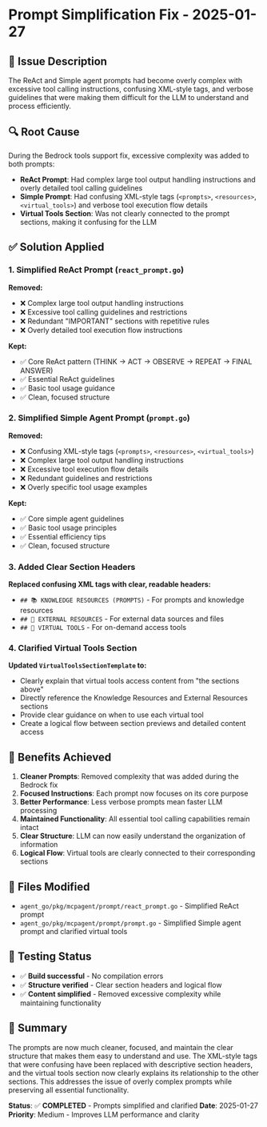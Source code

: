 # Prompt Simplification Fix - 2025-01-27

## 🐛 **Issue Description**
The ReAct and Simple agent prompts had become overly complex with excessive tool calling instructions, confusing XML-style tags, and verbose guidelines that were making them difficult for the LLM to understand and process efficiently.

## 🔍 **Root Cause**
During the Bedrock tools support fix, excessive complexity was added to both prompts:
- **ReAct Prompt**: Had complex large tool output handling instructions and overly detailed tool calling guidelines
- **Simple Prompt**: Had confusing XML-style tags (`<prompts>`, `<resources>`, `<virtual_tools>`) and verbose tool execution flow details
- **Virtual Tools Section**: Was not clearly connected to the prompt sections, making it confusing for the LLM

## ✅ **Solution Applied**

### **1. Simplified ReAct Prompt** (`react_prompt.go`)
**Removed:**
- ❌ Complex large tool output handling instructions
- ❌ Excessive tool calling guidelines and restrictions  
- ❌ Redundant "IMPORTANT" sections with repetitive rules
- ❌ Overly detailed tool execution flow instructions

**Kept:**
- ✅ Core ReAct pattern (THINK → ACT → OBSERVE → REPEAT → FINAL ANSWER)
- ✅ Essential ReAct guidelines
- ✅ Basic tool usage guidance
- ✅ Clean, focused structure

### **2. Simplified Simple Agent Prompt** (`prompt.go`)
**Removed:**
- ❌ Confusing XML-style tags (`<prompts>`, `<resources>`, `<virtual_tools>`)
- ❌ Complex large tool output handling instructions
- ❌ Excessive tool execution flow details
- ❌ Redundant guidelines and restrictions
- ❌ Overly specific tool usage examples

**Kept:**
- ✅ Core simple agent guidelines
- ✅ Basic tool usage principles
- ✅ Essential efficiency tips
- ✅ Clean, focused structure

### **3. Added Clear Section Headers**
**Replaced confusing XML tags with clear, readable headers:**
- `## 📚 KNOWLEDGE RESOURCES (PROMPTS)` - For prompts and knowledge resources
- `## 📁 EXTERNAL RESOURCES` - For external data sources and files
- `## 🔧 VIRTUAL TOOLS` - For on-demand access tools

### **4. Clarified Virtual Tools Section**
**Updated `VirtualToolsSectionTemplate` to:**
- Clearly explain that virtual tools access content from "the sections above"
- Directly reference the Knowledge Resources and External Resources sections
- Provide clear guidance on when to use each virtual tool
- Create a logical flow between section previews and detailed content access

## 🎯 **Benefits Achieved**

1. **Cleaner Prompts**: Removed complexity that was added during the Bedrock fix
2. **Focused Instructions**: Each prompt now focuses on its core purpose
3. **Better Performance**: Less verbose prompts mean faster LLM processing
4. **Maintained Functionality**: All essential tool calling capabilities remain intact
5. **Clear Structure**: LLM can now easily understand the organization of information
6. **Logical Flow**: Virtual tools are clearly connected to their corresponding sections

## 📁 **Files Modified**

- `agent_go/pkg/mcpagent/prompt/react_prompt.go` - Simplified ReAct prompt
- `agent_go/pkg/mcpagent/prompt/prompt.go` - Simplified Simple agent prompt and clarified virtual tools

## 🧪 **Testing Status**
- ✅ **Build successful** - No compilation errors
- ✅ **Structure verified** - Clear section headers and logical flow
- ✅ **Content simplified** - Removed excessive complexity while maintaining functionality

## 📝 **Summary**
The prompts are now much cleaner, focused, and maintain the clear structure that makes them easy to understand and use. The XML-style tags that were confusing have been replaced with descriptive section headers, and the virtual tools section now clearly explains its relationship to the other sections. This addresses the issue of overly complex prompts while preserving all essential functionality.

**Status**: ✅ **COMPLETED** - Prompts simplified and clarified
**Date**: 2025-01-27
**Priority**: Medium - Improves LLM performance and clarity
